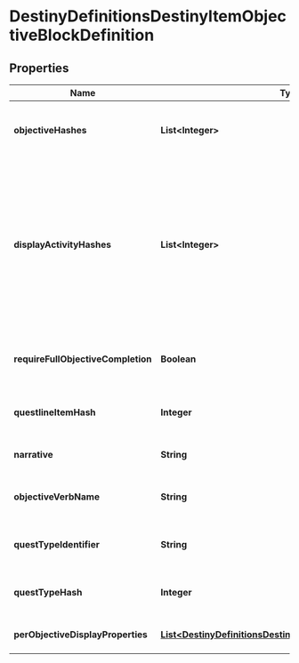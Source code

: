 
# DestinyDefinitionsDestinyItemObjectiveBlockDefinition

## Properties
Name | Type | Description | Notes
------------ | ------------- | ------------- | -------------
**objectiveHashes** | **List&lt;Integer&gt;** | The hashes to Objectives (DestinyObjectiveDefinition) that are part of this Quest Step, in the order that they should be rendered. |  [optional]
**displayActivityHashes** | **List&lt;Integer&gt;** | For every entry in objectiveHashes, there is a corresponding entry in this array at the same index. If the objective is meant to be associated with a specific DestinyActivityDefinition, there will be a valid hash at that index. Otherwise, it will be invalid (0).  Rendered somewhat obsolete by perObjectiveDisplayProperties, which currently has much the same information but may end up with more info in the future. |  [optional]
**requireFullObjectiveCompletion** | **Boolean** | If True, all objectives must be completed for the step to be completed. If False, any one objective can be completed for the step to be completed. |  [optional]
**questlineItemHash** | **Integer** | The hash for the DestinyInventoryItemDefinition representing the Quest to which this Quest Step belongs. |  [optional]
**narrative** | **String** | The localized string for narrative text related to this quest step, if any. |  [optional]
**objectiveVerbName** | **String** | The localized string describing an action to be performed associated with the objectives, if any. |  [optional]
**questTypeIdentifier** | **String** | The identifier for the type of quest being performed, if any. Not associated with any fixed definition, yet. |  [optional]
**questTypeHash** | **Integer** | A hashed value for the questTypeIdentifier, because apparently I like to be redundant. |  [optional]
**perObjectiveDisplayProperties** | [**List&lt;DestinyDefinitionsDestinyObjectiveDisplayProperties&gt;**](DestinyDefinitionsDestinyObjectiveDisplayProperties.md) | One entry per Objective on the item, it will have related display information. |  [optional]



